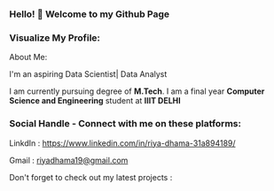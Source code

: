 ### Hello! 👋 Welcome to my Github Page

<!--
**riya-dhama19/riya-dhama19** is a ✨ _special_ ✨ repository because its `README.md` (this file) appears on your GitHub profile.

Here are some ideas to get you started:

- 🔭 I’m currently working on ...
- 🌱 I’m currently learning ...
- 👯 I’m looking to collaborate on ...
- 🤔 I’m looking for help with ...
- 💬 Ask me about ...
- 📫 How to reach me: ...
- 😄 Pronouns: ...
- ⚡ Fun fact: ...
-->

### Visualize My Profile: 

About Me: 

I'm an aspiring Data Scientist| Data Analyst

I am currently pursuing degree of  **M.Tech**. 
I am a final year **Computer Science and Engineering** student at **IIIT DELHI**


### Social Handle - Connect with me on these platforms:

LinkdIn : https://www.linkedin.com/in/riya-dhama-31a894189/

Gmail : riyadhama19@gmail.com

Don't forget to check out my latest projects : 
